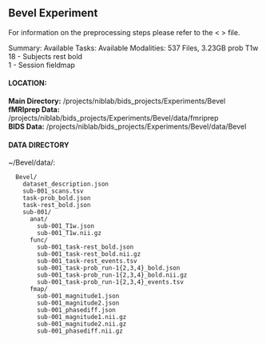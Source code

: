 ## Bevel Experiment

For information on the preprocessing steps please refer to the < > file.

Summary:                 Available Tasks:        Available Modalities:
537 Files, 3.23GB        prob                    T1w                   
18 - Subjects            rest                    bold                  
1 - Session                                      fieldmap


#### LOCATION:

  <b>Main Directory:</b>     /projects/niblab/bids_projects/Experiments/Bevel <br>
  <b>fMRIprep Data:</b>     /projects/niblab/bids_projects/Experiments/Bevel/data/fmriprep <br>
  <b>BIDS Data:</b>         /projects/niblab/bids_projects/Experiments/Bevel/data/Bevel


#### DATA DIRECTORY

  ~/Bevel/data/:

      Bevel/
        dataset_description.json
        sub-001_scans.tsv
        task-prob_bold.json
        task-rest_bold.json
        sub-001/
          anat/
            sub-001_T1w.json  
            sub-001_T1w.nii.gz
          func/
            sub-001_task-rest_bold.json
            sub-001_task-rest_bold.nii.gz
            sub-001_task-rest_events.tsv
            sub-001_task-prob_run-1{2,3,4}_bold.json
            sub-001_task-prob_run-1{2,3,4}_bold.nii.gz
            sub-001_task-prob_run-1{2,3,4}_events.tsv
          fmap/
            sub-001_magnitude1.json    
            sub-001_magnitude2.json    
            sub-001_phasediff.json
            sub-001_magnitude1.nii.gz  
            sub-001_magnitude2.nii.gz  
            sub-001_phasediff.nii.gz
